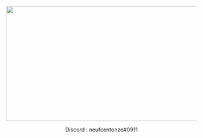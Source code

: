 <p align="center">
  <img width="540" height="304" src="">
</p>
<p align="center">
Discord : neufcentonze#0911

</p>
